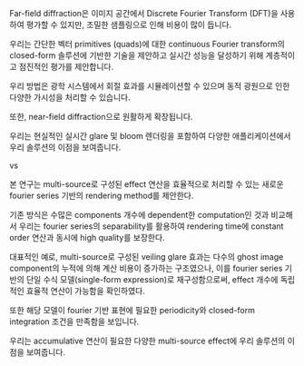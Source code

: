
Far-field diffraction은 이미지 공간에서 Discrete Fourier Transform (DFT)을 사용하여 평가할 수 있지만, 조밀한 샘플링으로 인해 비용이 많이 듭니다.

우리는 간단한 벡터 primitives (quads)에 대한 continuous Fourier transform의 closed-form 솔루션에 기반한 기술을 제안하고 실시간 성능을 달성하기 위해 계층적이고 점진적인 평가를 제안합니다.

우리 방법은 광학 시스템에서 회절 효과를 시뮬레이션할 수 있으며 동적 광원으로 인한 다양한 가시성을 처리할 수 있습니다.

또한, near-field diffraction으로 원활하게 확장됩니다.

우리는 현실적인 실시간 glare 및 bloom 렌더링을 포함하여 다양한 애플리케이션에서 우리 솔루션의 이점을 보여줍니다.

vs

본 연구는 multi-source로 구성된 effect 연산을 효율적으로 처리할 수 있는 새로운 fourier series 기반의 rendering method를 제안한다.

기존 방식은 수많은 components 개수에 dependent한 computation인 것과 비교해서 우리는 fourier series의 separability를 활용하여 rendering time에 constant order 연산과 동시에 high quality를 보장한다.

대표적인 예로, multi-source로 구성된 veiling glare 효과는 다수의 ghost image component의 누적에 의해 계산 비용이 증가하는 구조였으나, 이를 fourier series 기반의 단일 수식 모델(single-form expression)로 재구성함으로써, effect 개수에 독립적인 효율적 연산이 가능함을 확인하였다.  

또한 해당 모델이 fourier 기반 표현에 필요한 periodicity와 closed-form integration 조건을 만족함을 보입니다.

우리는 accumulative 연산이 필요한 다양한 multi-source effect에 우리 솔루션의 이점을 보여줍니다.
